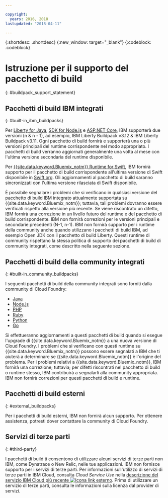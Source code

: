 ```yaml
---

copyright:
  years: 2016, 2018
lastupdated: "2018-04-11"

---
```


{:shortdesc: .shortdesc}
{:new_window: target="_blank"}
{:codeblock: .codeblock}

# Istruzione per il supporto del pacchetto di build
{: #buildpack_support_statement}


## Pacchetti di build IBM integrati
{: #built-in_ibm_buildpacks}

Per [Liberty for Java](/docs/runtimes/liberty/index.html), [SDK for Node.js](/docs/runtimes/nodejs/index.html) e [ASP.NET Core](/docs/runtimes/dotnet/index.html), IBM supporterà due versioni (n & n - 1), ad esempio, IBM Liberty Buildpack v3.12 & IBM Liberty Buildpack v3.11. Ogni pacchetto di build fornirà e supporterà una o più versioni principali del runtime corrispondente nel modo appropriato. I pacchetti di build verranno aggiornati generalmente una volta al mese con l'ultima versione secondaria del runtime disponibile.

Per [{{site.data.keyword.Bluemix_notm}} Runtime for Swift](/docs/runtimes/swift/index.html), IBM  fornirà supporto per il pacchetto di build corrispondente all'ultima versione di Swift disponibile in [Swift.org](http://swift.org). Gli aggiornamenti al pacchetto di build saranno sincronizzati con l'ultima versione rilasciata di Swift disponibile.

È possibile segnalare i problemi che si verificano in qualsiasi versione del pacchetto di build IBM integrato attualmente supportata su {{site.data.keyword.Bluemix_notm}}; tuttavia, tali problemi dovranno essere verificati rispetto alla versione più recente. Se viene riscontrato un difetto, IBM fornirà una correzione in un livello futuro del runtime e del pacchetto di build corrispondente. IBM non fornirà correzioni per le versioni principali e secondarie precedenti (N-1, n-1). IBM non fornirà supporto per i runtime della community anche quando utilizzano i pacchetti di build IBM, ad esempio Open JDK con il pacchetto di build Liberty. Questi runtime di community rispettano la stessa politica di supporto dei pacchetti di build di community integrati, come descritto nella seguente sezione.

## Pacchetti di build della community integrati
{: #built-in_community_buildpacks}

I seguenti pacchetti di build della community integrati sono forniti dalla community di Cloud Foundry:

* [Java](/docs/runtimes/tomcat/index.html)
* [Node.js](https://github.com/cloudfoundry/nodejs-buildpack)
* [PHP](/docs/runtimes/php/index.html)
* [Ruby](/docs/runtimes/ruby/index.html)
* [Python](/docs/runtimes/python/index.html)
* [Go](/docs/runtimes/go/index.html)

Si effettueranno aggiornamenti a questi pacchetti di build quando si esegue l'upgrade di {{site.data.keyword.Bluemix_notm}} a una nuova versione di Cloud Foundry. I problemi che si verificano con questi runtime su {{site.data.keyword.Bluemix_notm}} possono essere segnalati a IBM che ti aiuterà a determinare se {{site.data.keyword.Bluemix_notm}} è l'origine del problema. Per i problemi relativi a {{site.data.keyword.Bluemix_notm}}, IBM fornirà una correzione; tuttavia; per difetti riscontrati nel pacchetto di build o runtime stesso, IBM contribuirà a segnalarli alla community appropriata. IBM non fornirà correzioni per questi pacchetti di build e runtime. 

## Pacchetti di build esterni
{: #external_buildpacks}

Per i pacchetti di build esterni, IBM non fornirà alcun supporto. Per ottenere assistenza, potresti dover contattare la community di Cloud Foundry.

## Servizi di terze parti
{: #third-party}

I pacchetti di build ti consentono di utilizzare alcuni servizi di terze parti non IBM, come Dynatrace o New Relic, nelle tue applicazioni. IBM non fornisce supporto per i servizi di terze parti. Per informazioni sull'utilizzo di servizi di terze parti in IBM Cloud, consulta _Cloud Service Use_ nella [descrizione del servizio IBM Cloud più recente ![Icona link esterno](../../icons/launch-glyph.svg "Icona link esterno")](https://www-03.ibm.com/software/sla/sladb.nsf/sla/bm). Prima di utilizzare un servizio di terze parti, consulta le informazioni sulla licenza dal provider di servizi.
